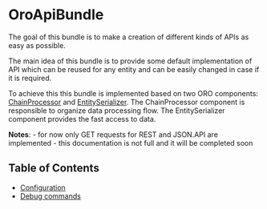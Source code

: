 OroApiBundle
============

The goal of this bundle is to make a creation of different kinds of APIs as easy as possible.

The main idea of this bundle is to provide some default implementation of API which can be reused for any entity and can be easily changed in case if it is required.

To achieve this this bundle is implemented based on two ORO components: [ChainProcessor](../../Component/ChainProcessor/) and [EntitySerializer](../../Component/EntitySerializer/). The ChainProcessor component is responsible to organize data processing flow. The EntitySerializer component provides the fast access to data.

**Notes**:
	- for now only GET requests for REST and JSON.API are implemented
	- this documentation is not full and it will be completed soon

Table of Contents
-----------------
 - [Configuration](./Resources/doc/configuration.md)
 - [Debug commands](./Resources/doc/debug_commands.md)
